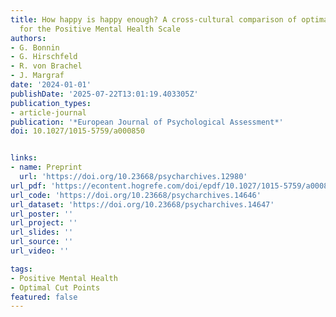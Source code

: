 ```yaml
---
title: How happy is happy enough? A cross-cultural comparison of optimal cut points
  for the Positive Mental Health Scale
authors:
- G. Bonnin
- G. Hirschfeld
- R. von Brachel
- J. Margraf
date: '2024-01-01'
publishDate: '2025-07-22T13:01:19.403305Z'
publication_types:
- article-journal
publication: '*European Journal of Psychological Assessment*'
doi: 10.1027/1015-5759/a000850


links:
- name: Preprint
  url: 'https://doi.org/10.23668/psycharchives.12980'
url_pdf: 'https://econtent.hogrefe.com/doi/epdf/10.1027/1015-5759/a000850'
url_code: 'https://doi.org/10.23668/psycharchives.14646'
url_dataset: 'https://doi.org/10.23668/psycharchives.14647'
url_poster: ''
url_project: ''
url_slides: ''
url_source: ''
url_video: ''

tags:
- Positive Mental Health
- Optimal Cut Points
featured: false
---
```

